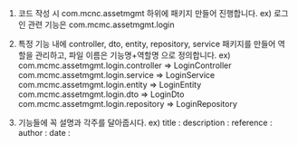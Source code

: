 1. 코드 작성 시 com.mcnc.assetmgmt 하위에 패키지 만들어 진행합니다. 
ex) 로그인 관련 기능은 com.mcmc.assetmgmt.login

2. 특정 기능 내에 controller, dto, entity, repository, service 패키지를 만들어 역할을 관리하고, 
파일 이름은 기능명+역할명 으로 정의합니다. 
ex) com.mcmc.assetmgmt.login.controller 
=> LoginController
com.mcmc.assetmgmt.login.service 
=> LoginService
com.mcmc.assetmgmt.login.entity 
=> LoginEntity
com.mcmc.assetmgmt.login.dto 
=> LoginDto
com.mcmc.assetmgmt.login.repository 
=> LoginRepository

3. 기능들에 꼭 설명과 각주를 달아줍시다.
ex) 
title :
description :
reference :
author :
date :
